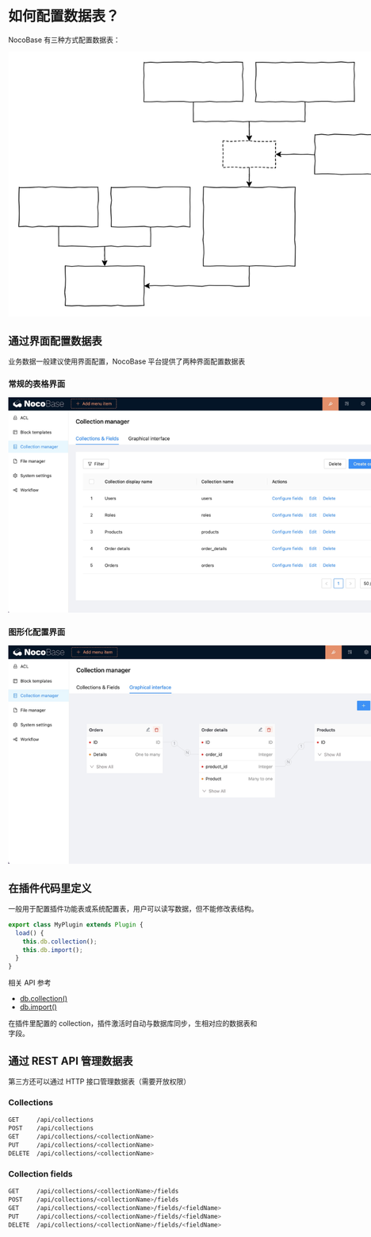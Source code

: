 # 如何配置数据表？

NocoBase 有三种方式配置数据表：

<img src="./cm.svg" style="max-width: 800px;" />

## 通过界面配置数据表

业务数据一般建议使用界面配置，NocoBase 平台提供了两种界面配置数据表

### 常规的表格界面

<img src="./table.jpg" style="max-width: 800px;" />

### 图形化配置界面

<img src="./graph.jpg" style="max-width: 800px;" />

## 在插件代码里定义

一般用于配置插件功能表或系统配置表，用户可以读写数据，但不能修改表结构。

```ts
export class MyPlugin extends Plugin {
  load() {
    this.db.collection();
    this.db.import();
  }
}
```

相关 API 参考

- [db.collection()](/api/database#collection)
- [db.import()](/api/database#import)

在插件里配置的 collection，插件激活时自动与数据库同步，生相对应的数据表和字段。

## 通过 REST API 管理数据表

第三方还可以通过 HTTP 接口管理数据表（需要开放权限）

### Collections

```bash
GET     /api/collections
POST    /api/collections
GET     /api/collections/<collectionName>
PUT     /api/collections/<collectionName>
DELETE  /api/collections/<collectionName>
```

### Collection fields

```bash
GET     /api/collections/<collectionName>/fields
POST    /api/collections/<collectionName>/fields
GET     /api/collections/<collectionName>/fields/<fieldName>
PUT     /api/collections/<collectionName>/fields/<fieldName>
DELETE  /api/collections/<collectionName>/fields/<fieldName>
```

